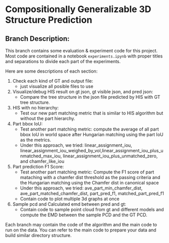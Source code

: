 # Compositionally Generalizable 3D Structure Prediction

## Branch Description:
This branch contains some evaluation & experiment code for this project. Most code are contained in a notebook `experiments.ipynb` with proper titles and separations to divide each part of the experiments. 

Here are some descriptions of each section:

1. Check each kind of GT and output file: 
    * just visualize all posible files to use
2. Visualize/debug HIS result on gt json, gt visible json, and pred json:
    * Compare the tree structure in the json file predicted by HIS with GT tree structure.
3. HIS with no hierarchy:
    * Test our new part matching metric that is similar to HIS algorithm but without the part hierarchy.
4. Part bbox IoU:
    * Test another part matching metric: compute the average of all part bbox IoU in world space after Hungarian matching using the part IoU as the metrics.
    * Under this approach, we tried: linear_assignment_iou, linear_assignment_iou_weighed_by_vol,linear_assignment_iou_plus_unmatched_max_iou, linear_assignment_iou_plus_unmatched_zero, and chamfer_like_iou
5. Part prediction F1 Score:
    * Test another part matching metric: Compute the F1 score of part mataching with a chamfer dist threshold as the passing criteria and the Hungarian matching using the Chamfer dist in canonical space
    * Under this approach, we tried: ave_part_min_chamfer_dist, ave_part_matched_chamfer_dist, part_pred_f1, matched_part_pred_f1
    * Contain code to plot multiple 3d graphs at once
6. Sample pcd and Calculated emd between pred and gt:
    * Contain code to sample point cloud from gt and different models and compute the EMD between the sample PCD and the GT PCD.

Each branch may contain the code of the algorithm and the main code to run on the data. You can refer to the main code to prepare your data and build similar directory structure.
